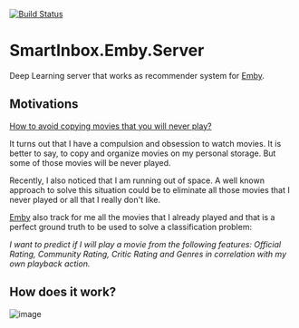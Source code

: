 [![Build Status](https://dev.azure.com/alexfdezsauco/External%20Repositories%20Builds/_apis/build/status/alexfdezsauco.SmartInbox.Emby.Server?branchName=master)](https://dev.azure.com/alexfdezsauco/External%20Repositories%20Builds/_build/latest?definitionId=4&branchName=master)

# SmartInbox.Emby.Server

Deep Learning server that works as recommender system for [Emby](https://emby.media/). 

## Motivations

[How to avoid copying movies that you will never play?](http://likewastoldtome.blogspot.com/2019/12/how-to-avoid-copying-movies-that-you.html)

It turns out that I have a compulsion and obsession to watch movies. It is better to say, to copy and organize movies on my personal storage. But some of those movies will be never played.

Recently, I also noticed that I am running out of space. A well known approach to solve this situation could be to eliminate all those movies that I never played or all that I really don't like.

[Emby](https://emby.media/) also track for me all the movies that I already played and that is a perfect ground truth to be used to solve a classification problem:

 _I want to predict if I will play a movie from the following features: Official Rating, Community Rating, Critic Rating and Genres in correlation with my own playback action._

## How does it work?

![image](https://user-images.githubusercontent.com/1785664/208254021-60a24101-e8f9-4f16-81d3-d211640d396c.png)
